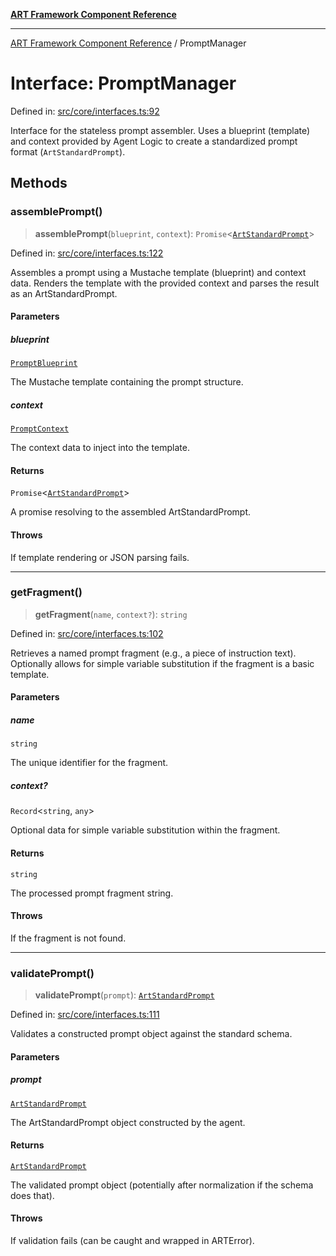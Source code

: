 [**ART Framework Component Reference**](../README.md)

***

[ART Framework Component Reference](../README.md) / PromptManager

# Interface: PromptManager

Defined in: [src/core/interfaces.ts:92](https://github.com/hashangit/ART/blob/e4c184bd9ffa5ef078ee6a88704f24584b173411/src/core/interfaces.ts#L92)

Interface for the stateless prompt assembler.
Uses a blueprint (template) and context provided by Agent Logic
to create a standardized prompt format (`ArtStandardPrompt`).

## Methods

### assemblePrompt()

> **assemblePrompt**(`blueprint`, `context`): `Promise`\<[`ArtStandardPrompt`](../type-aliases/ArtStandardPrompt.md)\>

Defined in: [src/core/interfaces.ts:122](https://github.com/hashangit/ART/blob/e4c184bd9ffa5ef078ee6a88704f24584b173411/src/core/interfaces.ts#L122)

Assembles a prompt using a Mustache template (blueprint) and context data.
Renders the template with the provided context and parses the result as an ArtStandardPrompt.

#### Parameters

##### blueprint

[`PromptBlueprint`](PromptBlueprint.md)

The Mustache template containing the prompt structure.

##### context

[`PromptContext`](PromptContext.md)

The context data to inject into the template.

#### Returns

`Promise`\<[`ArtStandardPrompt`](../type-aliases/ArtStandardPrompt.md)\>

A promise resolving to the assembled ArtStandardPrompt.

#### Throws

If template rendering or JSON parsing fails.

***

### getFragment()

> **getFragment**(`name`, `context?`): `string`

Defined in: [src/core/interfaces.ts:102](https://github.com/hashangit/ART/blob/e4c184bd9ffa5ef078ee6a88704f24584b173411/src/core/interfaces.ts#L102)

Retrieves a named prompt fragment (e.g., a piece of instruction text).
Optionally allows for simple variable substitution if the fragment is a basic template.

#### Parameters

##### name

`string`

The unique identifier for the fragment.

##### context?

`Record`\<`string`, `any`\>

Optional data for simple variable substitution within the fragment.

#### Returns

`string`

The processed prompt fragment string.

#### Throws

If the fragment is not found.

***

### validatePrompt()

> **validatePrompt**(`prompt`): [`ArtStandardPrompt`](../type-aliases/ArtStandardPrompt.md)

Defined in: [src/core/interfaces.ts:111](https://github.com/hashangit/ART/blob/e4c184bd9ffa5ef078ee6a88704f24584b173411/src/core/interfaces.ts#L111)

Validates a constructed prompt object against the standard schema.

#### Parameters

##### prompt

[`ArtStandardPrompt`](../type-aliases/ArtStandardPrompt.md)

The ArtStandardPrompt object constructed by the agent.

#### Returns

[`ArtStandardPrompt`](../type-aliases/ArtStandardPrompt.md)

The validated prompt object (potentially after normalization if the schema does that).

#### Throws

If validation fails (can be caught and wrapped in ARTError).
